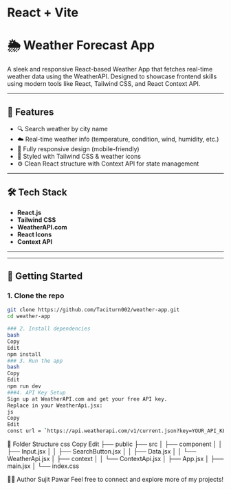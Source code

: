 # React + Vite

# 🌦️ Weather Forecast App

A sleek and responsive React-based Weather App that fetches real-time weather data using the WeatherAPI. Designed to showcase frontend skills using modern tools like React, Tailwind CSS, and React Context API.

---

## 📌 Features

- 🔍 Search weather by city name
- ☁️ Real-time weather info (temperature, condition, wind, humidity, etc.)
- 📱 Fully responsive design (mobile-friendly)
- 🎨 Styled with Tailwind CSS & weather icons
- ⚙️ Clean React structure with Context API for state management

---

## 🛠️ Tech Stack

- **React.js**
- **Tailwind CSS**
- **WeatherAPI.com**
- **React Icons**
- **Context API**

---



---

## 🚀 Getting Started

### 1. Clone the repo

```bash
git clone https://github.com/Taciturn002/weather-app.git
cd weather-app

### 2. Install dependencies
bash
Copy
Edit
npm install
### 3. Run the app
bash
Copy
Edit
npm run dev
###4. API Key Setup
Sign up at WeatherAPI.com and get your free API key.
Replace in your WeatherApi.jsx:
js
Copy
Edit
const url = `https://api.weatherapi.com/v1/current.json?key=YOUR_API_KEY&q=${searchCity}`;
```
📂 Folder Structure
css
Copy
Edit
├── public
├── src
│   ├── component
│   │   ├── Input.jsx
│   │   ├── SearchButton.jsx
│   │   ├── Data.jsx
│   │   └── WeatherApi.jsx
│   ├── context
│   │   └── ContextApi.jsx
│   ├── App.jsx
│   ├── main.jsx
│   └── index.css

🙋‍♂️ Author
Sujit Pawar
Feel free to connect and explore more of my projects!



